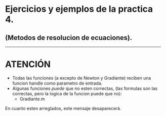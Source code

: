 # Ejercicios y ejemplos de la practica 4.
## (Metodos de resolucion de ecuaciones).
--------------------
# ATENCIÓN
- Todas las funciones (a excepto de Newton y Gradiante) reciben una funcion handle como parametro de entrada.
- Algunas funciones *puede* que no esten correctas, (las formulas son las correctas, pero la logica de la funcion puede que no):
  - Gradiante.m
  
En cuanto esten arreglados, este mensaje desaparecerá.
